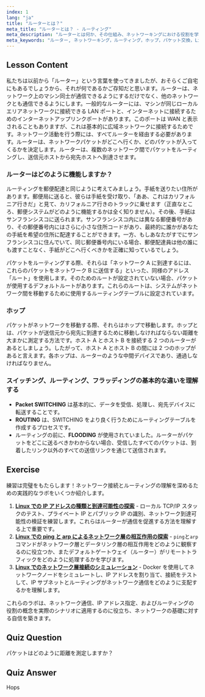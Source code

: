 ```yaml
---
index: 1
lang: "ja"
title: "ルーターとは？"
meta_title: "ルーターとは？ - ルーティング"
meta_description: "ルーターとは何か、その仕組み、ネットワーキングにおける役割を学びましょう。ルーティング、ホップ、パケット配信について初心者向けに理解を深めます。"
meta_keywords: "ルーター, ネットワーキング，ルーティング，ホップ，パケット交換，Linux ネットワーキング，初心者向けチュートリアル，ネットワークガイド"
---
```


## Lesson Content

私たちは以前から「ルーター」という言葉を使ってきましたが、おそらくご自宅にもあるでしょうから、それが何であるかご存知だと思います。ルーターは、ネットワーク上のマシン同士が通信できるようにするだけでなく、他のネットワークとも通信できるようにします。一般的なルーターには、マシンが同じローカルエリアネットワークに接続できる LAN ポートと、インターネットに接続するためのインターネットアップリンクポートがあります。このポートは WAN と表示されることもありますが、これは基本的に広域ネットワークに接続するためです。ネットワーク活動を行う際には、すべてルーターを経由する必要があります。ルーターは、ネットワークパケットがどこへ行くか、どのパケットが入ってくるかを決定します。ルーターは、複数のネットワーク間でパケットをルーティングし、送信元ホストから宛先ホストへ到達させます。

### ルーターはどのように機能しますか？

ルーティングを郵便配達と同じように考えてみましょう。手紙を送りたい住所があります。郵便局に送ると、彼らは手紙を受け取り、「ああ、これはカリフォルニア行きだ」と見て、カリフォルニア行きのトラックに乗せます（正直なところ、郵便システムがどのように機能するかは全く知りません）。その後、手紙はサンフランシスコに送られます。サンフランシスコ内には異なる郵便番号があり、その郵便番号内にはさらに小さな住所コードがあり、最終的に誰かがあなたの手紙を希望の住所に配達することができます。一方、もしあなたがすでにサンフランシスコに住んでいて、同じ郵便番号内にいる場合、郵便配達員は他の誰にも渡すことなく、手紙がどこへ行くべきかを正確に知っているでしょう。

パケットをルーティングする際、それらは「ネットワーク A に到達するには、これらのパケットをネットワーク B に送信する」といった、同様のアドレス「ルート」を使用します。そのためのルートが設定されていない場合、パケットが使用するデフォルトルートがあります。これらのルートは、システムがネットワーク間を移動するために使用するルーティングテーブルに設定されています。

### ホップ

パケットがネットワークを移動する際、それらはホップで移動します。ホップとは、パケットが送信元から宛先に到達するために移動しなければならない距離を大まかに測定する方法です。ホスト A とホスト B を接続する 2 つのルーターがあるとしましょう。したがって、ホスト A とホスト B の間には 2 つのホップがあると言えます。各ホップは、ルーターのような中間デバイスであり、通過しなければなりません。

### スイッチング、ルーティング、フラッディングの基本的な違いを理解する

- **Packet SWITCHING** は基本的に、データを受信、処理し、宛先デバイスに転送することです。
- **ROUTING** は、SWITCHING をより良く行うためにルーティングテーブルを作成するプロセスです。
- ルーティングの前に、**FLOODING** が使用されていました。ルーターがパケットをどこに送るべきかわからない場合、受信したすべてのパケットは、到着したリンク以外のすべての送信リンクを通じて送信されます。

## Exercise

練習は完璧をもたらします！ネットワーク接続とルーティングの理解を深めるための実践的なラボをいくつか紹介します。

1. **[Linux での IP アドレスの種類と到達可能性の探索](https://labex.io/ja/labs/linux-explore-ip-address-types-and-reachability-in-linux-592780)** - ローカル TCP/IP スタックのテスト、プライベート IP とパブリック IP の識別、ネットワーク到達可能性の検証を練習します。これらはルーターが通信を促進する方法を理解する上で重要です。
2. **[Linux での ping と arp によるネットワーク層の相互作用の探索](https://labex.io/ja/labs/linux-explore-network-layer-interaction-with-ping-and-arp-in-linux-592746)** - `ping`と`arp`コマンドがネットワーク層とデータリンク層の相互作用をどのように観察するのに役立つか、またデフォルトゲートウェイ（ルーター）がリモートトラフィックをどのように処理するかを学びます。
3. **[Linux でのネットワーク層接続のシミュレーション](https://labex.io/ja/labs/linux-simulate-network-layer-connectivity-in-linux-592752)** - Docker を使用してネットワークノードをシミュレートし、IP アドレスを割り当て、接続をテストして、IP サブネットとルーティングがネットワーク通信をどのように支配するかを理解します。

これらのラボは、ネットワーク通信、IP アドレス指定、およびルーティングの役割の概念を実際のシナリオに適用するのに役立ち、ネットワークの基礎に対する自信を築きます。

## Quiz Question

パケットはどのように距離を測定しますか？

## Quiz Answer

Hops
